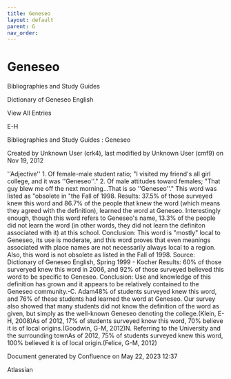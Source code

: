 ```yaml
---
title: Geneseo
layout: default
parent: G
nav_order:
---
```


# Geneseo

Bibliographies and Study Guides

Dictionary of Geneseo English

View All Entries

E-H

Bibliographies and Study Guides : Geneseo

Created by  Unknown User (crk4), last modified by  Unknown User (cmf9) on Nov 19, 2012

''Adjective'' 1. Of female-male student ratio; &quot;I visited my friend's all girl college, and it was ''Geneseo''.&quot; 2. Of male attitudes toward females; &quot;That guy blew me off the next morning...That is so ''Geneseo''.&quot; This word was listed as &quot;obsolete in &quot;the Fall of 1998. Results: 37.5% of those surveyed knew this word and 86.7% of the people that knew the word (which means they agreed with the definition), learned the word at Geneseo. Interestingly enough, though this word refers to Geneseo's name, 13.3% of the people did not learn the word (in other words, they did not learn the definiton associated with it) at this school. Conclusion: This word is &quot;mostly&quot; local to Geneseo, its use is moderate, and this word proves that even meanings associated with place names are not necessarily always local to a region. Also, this word is not obsolete as listed in the Fall of 1998. Source: Dictionary of Geneseo English, Spring 1999 - Kocher Results: 60% of those surveryed knew this word in 2006, and 92% of those surveyed believed this word to be specific to Geneseo. Conclusion: Use and knowledge of this definition has grown and it appears to be relatively contained to the Geneseo community.-C. Adam48% of students surveyed knew this word, and 76% of these students had learned the word at Geneseo. Our survey also showed that many students did not know the definition of the word as given, but simply as the well-known Geneseo denoting the college.(Klein, E-H, 2008)As of 2012, 17% of students surveyed know this word, 70% believe it is of local origins.(Goodwin, G-M, 2012)N. Referring to the University and the surrounding townAs of 2012, 75% of students surveyed knew this word, 100% believed it is of local origin.(Felice, G-M, 2012)

Document generated by Confluence on May 22, 2023 12:37

Atlassian

